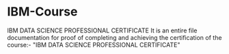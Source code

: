 # IBM-Course
IBM DATA SCIENCE PROFESSIONAL CERTIFICATE
It is an entire file documentation for proof of completing and achieving the certification of the course:- 
"IBM DATA SCIENCE PROFESSIONAL CERTIFICATE"
